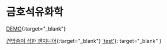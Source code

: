 # 금호석유화학

[DEMO](https://zealous-wiles-9f8114.netlify.app){:target="_blank"}

[건망증이 심한 엔지니어](https://techstock.biz){:target="_blank"}
['test'](http://www.example.com/){: target="_blank" }